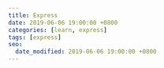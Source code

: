 ```yaml
---
title: Express
date: 2019-06-06 19:00:00 +0800
categories: [learn, express]
tags: [express]
seo:
  date_modified: 2019-06-06 19:00:00 +0800
---
```


